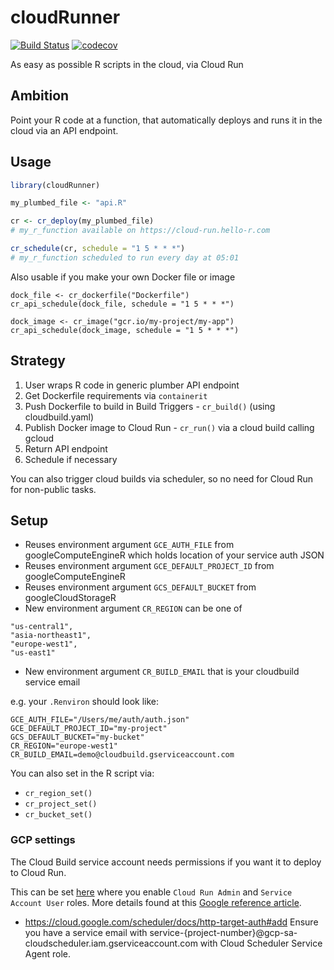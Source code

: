 # cloudRunner

[![Build Status](https://travis-ci.org/MarkEdmondson1234/cloudRunner.svg?branch=master)](https://travis-ci.org/MarkEdmondson1234/cloudRunner)
[![codecov](https://codecov.io/gh/MarkEdmondson1234/cloudRunner/branch/master/graph/badge.svg)](https://codecov.io/gh/MarkEdmondson1234/cloudRunner)

As easy as possible R scripts in the cloud, via Cloud Run

## Ambition

Point your R code at a function, that automatically deploys and runs it in the cloud via an API endpoint.

## Usage

```r
library(cloudRunner)

my_plumbed_file <- "api.R"

cr <- cr_deploy(my_plumbed_file)
# my_r_function available on https://cloud-run.hello-r.com

cr_schedule(cr, schedule = "1 5 * * *")
# my_r_function scheduled to run every day at 05:01
```

Also usable if you make your own Docker file or image

```
dock_file <- cr_dockerfile("Dockerfile")
cr_api_schedule(dock_file, schedule = "1 5 * * *")

dock_image <- cr_image("gcr.io/my-project/my-app")
cr_api_schedule(dock_image, schedule = "1 5 * * *")
```

## Strategy

1. User wraps R code in generic plumber API endpoint
2. Get Dockerfile requirements via `containerit`
3. Push Dockerfile to build in Build Triggers - `cr_build()` (using cloudbuild.yaml)
4. Publish Docker image to Cloud Run - `cr_run()` via a cloud build calling gcloud
5. Return API endpoint
6. Schedule if necessary

You can also trigger cloud builds via scheduler, so no need for Cloud Run for non-public tasks. 

## Setup

* Reuses environment argument `GCE_AUTH_FILE` from googleComputeEngineR which holds location of your service auth JSON
* Reuses environment argument `GCE_DEFAULT_PROJECT_ID` from googleComputeEngineR
* Reuses environment argument `GCS_DEFAULT_BUCKET` from googleCloudStorageR
* New environment argument `CR_REGION` can be one of 

```
"us-central1",
"asia-northeast1",
"europe-west1",
"us-east1"
```
* New environment argument `CR_BUILD_EMAIL` that is your cloudbuild service email

e.g. your `.Renviron` should look like:

```
GCE_AUTH_FILE="/Users/me/auth/auth.json"
GCE_DEFAULT_PROJECT_ID="my-project"
GCS_DEFAULT_BUCKET="my-bucket"
CR_REGION="europe-west1"
CR_BUILD_EMAIL=demo@cloudbuild.gserviceaccount.com
```

You can also set in the R script via:

* `cr_region_set()`
* `cr_project_set()`
* `cr_bucket_set()`

### GCP settings

The Cloud Build service account needs permissions if you want it to deploy to Cloud Run.

This can be set [here](https://console.cloud.google.com/cloud-build/settings) where you enable `Cloud Run Admin` and `Service Account User` roles.  More details found at this [Google reference article](https://cloud.google.com/cloud-build/docs/deploying-builds/deploy-cloud-run). 

* https://cloud.google.com/scheduler/docs/http-target-auth#add Ensure you have a service email with service-{project-number}@gcp-sa-cloudscheduler.iam.gserviceaccount.com with Cloud Scheduler Service Agent role. 
